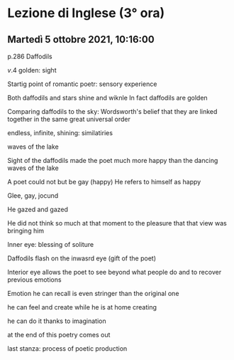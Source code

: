 #  Lezione di Inglese (3° ora)
## Martedì 5 ottobre 2021, 10:16:00

p.286 Daffodils

$v.4$ golden: sight

Startig point of romantic poetr: sensory experience

Both daffodils and stars shine and wiknle
In fact daffodils are golden 


Comparing daffodils to the sky: Wordsworth's belief that they are linked together in the same great universal order

endless, infinite, shining: similatiries

waves of the lake

Sight of the daffodils made the poet much more happy than the dancing waves of the lake

A poet could not but be gay (happy)
He refers to himself as happy


Glee, gay, jocund

He gazed and gazed


He did not think so much at that moment to the pleasure that that view was bringing him 


Inner eye: blessing of soliture


Daffodils flash on the inwasrd eye (gift of the poet)


Interior eye allows the poet to see beyond what people do and to recover previous emotions

Emotion he can recall is even stringer than the original one

he can feel and create while he is at home creating

he can do it thanks to imagination

at the end of this poetry comes out

last stanza: process of poetic production
<!--stackedit_data:
eyJoaXN0b3J5IjpbLTM2Njc4NjcxNCwtMTg4MzU0MTc2MCwtNj
Q1MjIzMzA0LDMyNDE2MTM1Miw0NTE4Mzc2NjIsLTE3MzA0NDE4
ODhdfQ==
-->